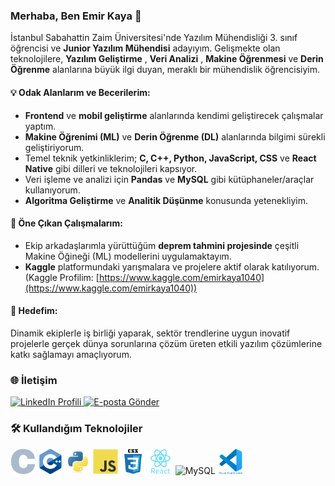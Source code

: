 ### Merhaba, Ben Emir Kaya 👋
İstanbul Sabahattin Zaim Üniversitesi'nde Yazılım Mühendisliği 3. sınıf öğrencisi ve **Junior Yazılım Mühendisi** adayıyım. Gelişmekte olan teknolojilere, **Yazılım Geliştirme** , **Veri Analizi** , **Makine Öğrenmesi** ve **Derin Öğrenme** alanlarına büyük ilgi duyan, meraklı bir mühendislik öğrencisiyim.

#### 💡 Odak Alanlarım ve Becerilerim:
* **Frontend** ve **mobil geliştirme** alanlarında kendimi geliştirecek çalışmalar yaptım.
* **Makine Öğrenimi (ML)** ve **Derin Öğrenme (DL)** alanlarında bilgimi sürekli geliştiriyorum.
* Temel teknik yetkinliklerim; **C, C++, Python, JavaScript, CSS** ve **React Native** gibi dilleri ve teknolojileri kapsıyor.
* Veri işleme ve analizi için **Pandas** ve **MySQL** gibi kütüphaneler/araçlar kullanıyorum.
* **Algoritma Geliştirme** ve **Analitik Düşünme** konusunda yetenekliyim.

#### 🚀 Öne Çıkan Çalışmalarım:
* Ekip arkadaşlarımla yürüttüğüm **deprem tahmini projesinde** çeşitli Makine Öğineği (ML) modellerini uygulamaktayım.
* **Kaggle** platformundaki yarışmalara ve projelere aktif olarak katılıyorum. (Kaggle Profilim: [https://www.kaggle.com/emirkaya1040](https://www.kaggle.com/emirkaya1040))

#### 🎯 Hedefim:
Dinamik ekiplerle iş birliği yaparak, sektör trendlerine uygun inovatif projelerle gerçek dünya sorunlarına çözüm üreten etkili yazılım çözümlerine katkı sağlamayı amaçlıyorum.

### 🌐 İletişim

<p align="left">
  <a href="https://linkedin.com/in/emirkayal">
    <img src="https://img.shields.io/badge/LinkedIn-0077B5?style=for-the-badge&logo=linkedin&logoColor=white" alt="LinkedIn Profili" />
  </a>
  <a href="mailto:emirkaya1074@gmail.com">
    <img src="https://img.shields.io/badge/Gmail-D14836?style=for-the-badge&logo=gmail&logoColor=white" alt="E-posta Gönder" />
  </a>
</p>

### 🛠️ Kullandığım Teknolojiler

<p align="left">
  <img src="https://raw.githubusercontent.com/devicons/devicon/master/icons/c/c-original.svg" alt="C" width="40" height="40"/>
  <img src="https://raw.githubusercontent.com/devicons/devicon/master/icons/cplusplus/cplusplus-original.svg" alt="C++" width="40" height="40"/>
  <img src="https://raw.githubusercontent.com/devicons/devicon/master/icons/python/python-original.svg" alt="Python" width="40" height="40"/>
  <img src="https://raw.githubusercontent.com/devicons/devicon/master/icons/javascript/javascript-original.svg" alt="JavaScript" width="40" height="40"/>
  <img src="https://raw.githubusercontent.com/devicons/devicon/master/icons/css3/css3-original-wordmark.svg" alt="CSS" width="40" height="40"/>
  <img src="https://raw.githubusercontent.com/devicons/devicon/master/icons/react/react-original-wordmark.svg" alt="React Native" width="40" height="40"/>
  <img src="https://cdn.jsdelivr.net/gh/devicons/devicon/icons/mysql/mysql-original-wordmark.svg" alt="MySQL" width="40" height="40"/>
  <img src="https://raw.githubusercontent.com/devicons/devicon/master/icons/vscode/vscode-original-wordmark.svg" alt="VS Code" width="40" height="40"/>
</p>

